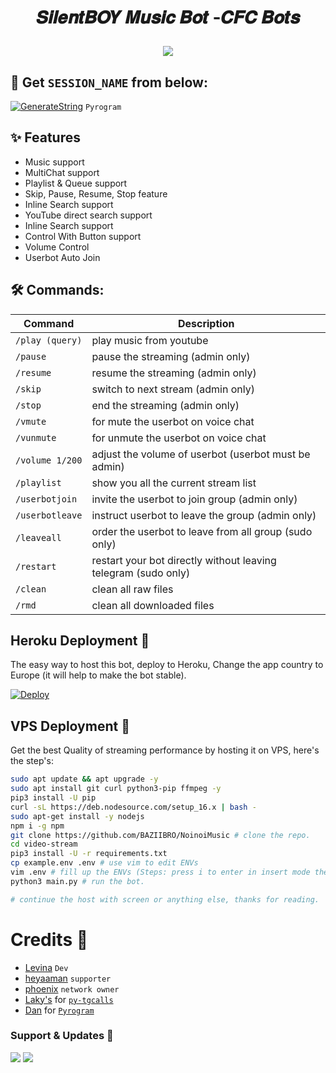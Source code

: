 #      <p align="center">𝑺𝒊𝒍𝒆𝒏𝒕𝑩𝑶𝒀 𝑴𝒖𝒔𝒊𝒄 𝑩𝒐𝒕 -𝑪𝑭𝑪 𝑩𝒐𝒕𝒔  </a></p>
<p align="center">

<p align="center"><a href="https://t.me/noinoi_bot"><img src="https://telegra.ph/file/04b4db655173934d90bda.jpg"></a></p>
<p align="center">
    


## 🧪 Get `SESSION_NAME` from below:

[![GenerateString](https://img.shields.io/badge/repl.it-generateString-yellowgreen)](https://replit.com/@levinalab/StringSession#main.py) ``Pyrogram``


## ✨ Features
- Music support
- MultiChat support
- Playlist & Queue support
- Skip, Pause, Resume, Stop feature
- Inline Search support
- YouTube direct search support
- Inline Search support
- Control With Button support
- Volume Control
- Userbot Auto Join

## 🛠 Commands:
| Command | Description |
| ------ | ------ |
| `/play (query)` | play music from youtube |
| `/pause` | pause the streaming (admin only) |
| `/resume` | resume the streaming (admin only) |
| `/skip` | switch to next stream (admin only) |
| `/stop` | end the streaming (admin only) |
| `/vmute` | for mute the userbot on voice chat |
| `/vunmute` | for unmute the userbot on voice chat |
| `/volume 1/200` | adjust the volume of userbot (userbot must be admin) |
| `/playlist` | show you all the current stream list |
| `/userbotjoin` | invite the userbot to join group (admin only) |
| `/userbotleave` | instruct userbot to leave the group (admin only) |
| `/leaveall` | order the userbot to leave from all group (sudo only) |
| `/restart` | restart your bot directly without leaving telegram (sudo only) |
| `/clean` | clean all raw files |
| `/rmd` | clean all downloaded files |


## Heroku Deployment 💜
The easy way to host this bot, deploy to Heroku, Change the app country to Europe (it will help to make the bot stable).

[![Deploy](https://www.herokucdn.com/deploy/button.svg)](https://heroku.com/deploy?template=https://github.com/HYKO-XD/NOINOI-MUSIC)

## VPS Deployment 📡
Get the best Quality of streaming performance by hosting it on VPS, here's the step's:

```sh
sudo apt update && apt upgrade -y
sudo apt install git curl python3-pip ffmpeg -y
pip3 install -U pip
curl -sL https://deb.nodesource.com/setup_16.x | bash -
sudo apt-get install -y nodejs
npm i -g npm
git clone https://github.com/BAZIIBRO/NoinoiMusic # clone the repo.
cd video-stream
pip3 install -U -r requirements.txt
cp example.env .env # use vim to edit ENVs
vim .env # fill up the ENVs (Steps: press i to enter in insert mode then edit the file. Press Esc to exit the editing mode then type :wq! and press Enter key to save the file).
python3 main.py # run the bot.

# continue the host with screen or anything else, thanks for reading.
```

# Credits 💖

- [Levina](https://github.com/levina-lab) ``Dev``
- [heyaaman](https://github.com/heyaaman) ``supporter``
- [phoenix](https://t.me/phoenixwarmed) ``network owner``
- [Laky's](https://github.com/Laky-64) for [``py-tgcalls``](https://github.com/pytgcalls/pytgcalls)
- [Dan](https://github.com/delivrance) for [``Pyrogram``](https://github.com/pyrogram)

### Support & Updates 🎑
<a href="https://t.me/CFC_BOT_SUPPORT"><img src="https://img.shields.io/badge/Join-Group%20Support-blue.svg?style=for-the-badge&logo=Telegram"></a> <a href="https://t.me/BAZIGARXD"><img src="https://img.shields.io/badge/Join-Updates%20Channel-blue.svg?style=for-the-badge&logo=Telegram"></a>

